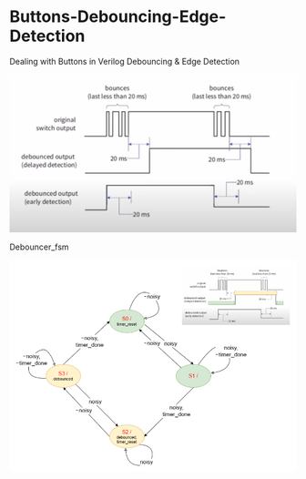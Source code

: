# Buttons-Debouncing-Edge-Detection

Dealing with Buttons in Verilog Debouncing &amp; Edge Detection

![alt text](Image/Dealing%20with%20Buttons.png)


Debouncer_fsm

![alt text](Image/debouncer_fsm.png)